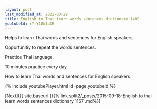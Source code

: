 ```yaml
---
layout: post
last_modified_at: 2021-03-29
title: English to Thai learn words sentences dictionary 1482 
youtubeId: rY-Y1Dk1uCE
---
```

 
 
Helps to learn Thai words and sentences for English speakers.

Opportunitiy to repeat the words sentences. 

Practice Thai language. 
 
10 minutes practice every day. 
 
How to learn Thai words and sentences for English speakers 
 
{% include youtubePlayer.html id=page.youtubeId %}
 
 
[Next]({{ site.baseurl }}{% link  split2/_posts/2015-09-18-English to thai learn words sentences dictionary 1167 .md%})
 
